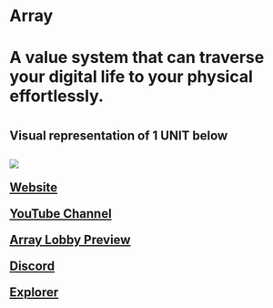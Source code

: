 # Array

<h1>A value system that can traverse your digital life to your physical effortlessly.
<h1>
 <h2>Visual representation of 1 UNIT below<h2>

  
![](https://github.com/ArrayCoreDevelopers/Array/blob/main/visual%20representation-of-UNITS-%20-%20.gif)
 
 
 [Website](https://2array.com/)
 
 [YouTube Channel](https://www.youtube.com/channel/UCIsbZxpBWhcOyr3XYBqEyrA)
 
 [Array Lobby Preview](https://youtu.be/IfhfdI9WKc4)
 
 [Discord](https://discord.gg/mprmxPqCgq)
 
 [Explorer](http://45.93.136.188:3001/)







